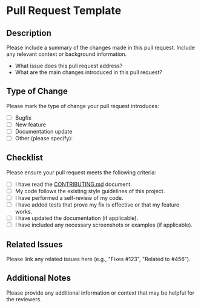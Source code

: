 # Pull Request Template

## Description

Please include a summary of the changes made in this pull request. Include any relevant context or background information.

- What issue does this pull request address?
- What are the main changes introduced in this pull request?

## Type of Change

Please mark the type of change your pull request introduces:

- [ ] Bugfix
- [ ] New feature
- [ ] Documentation update
- [ ] Other (please specify):

## Checklist

Please ensure your pull request meets the following criteria:

- [ ] I have read the [CONTRIBUTING.md](CONTRIBUTING.md) document.
- [ ] My code follows the existing style guidelines of this project.
- [ ] I have performed a self-review of my code.
- [ ] I have added tests that prove my fix is effective or that my feature works.
- [ ] I have updated the documentation (if applicable).
- [ ] I have included any necessary screenshots or examples (if applicable).

## Related Issues

Please link any related issues here (e.g., "Fixes #123", "Related to #456").

## Additional Notes

Please provide any additional information or context that may be helpful for the reviewers.
